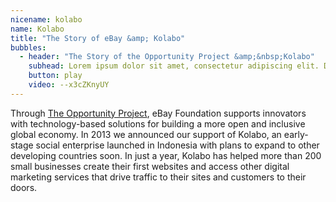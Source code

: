 ```yaml
---
nicename: kolabo
name: Kolabo
title: "The Story of eBay &amp; Kolabo"
bubbles:
  - header: "The Story of the Opportunity Project &amp;&nbsp;Kolabo"
    subhead: Lorem ipsum dolor sit amet, consectetur adipiscing elit. Donec dictum efficitur massa
    button: play
    video: --x3cZKnyUY
---
```


<p>Through <a href="http://theopportunityproject.org/" target="_blank">The Opportunity Project</a>, eBay Foundation supports innovators with technology-based solutions for building a more open and inclusive global economy. In 2013 we announced our support of Kolabo, an early-stage social enterprise launched in Indonesia with plans to expand to other developing countries soon. In just a year, Kolabo has helped more than 200 small businesses create their first websites and access other digital marketing services that drive traffic to their sites and customers to their doors.</p>
